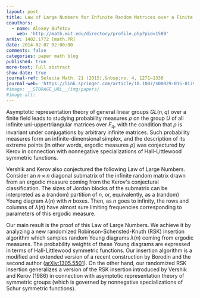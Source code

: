 ```yaml
---
layout: post
title: Law of Large Numbers for Infinite Random Matrices over a Finite Field
coauthors:
  - name: Alexey Bufetov
    web: 'http://math.mit.edu/directory/profile.php?pid=1589'
arXiv: 1402.1772 [math.PR]
date: 2014-02-07 02:00:00
comments: false
categories: paper math blog
published: true
more-text: Full abstract
show-date: true
journal-ref: Selecta Math. 21 (2015),&nbsp;no. 4, 1271–1338
journal-web: 'https://link.springer.com/article/10.1007/s00029-015-0179-9'
#image: __STORAGE_URL__/img/papers/
#image-alt:
---
```


Asymptotic representation theory of general linear groups $GL(n,q)$ over a
finite field leads to studying probability measures $\rho$ on the group $U$ of all
infinite uni-uppertriangular matrices over $F_q$, with the condition that $\rho$ is
invariant under conjugations by arbitrary infinite matrices.<!--more--> Such probability
measures form an infinite-dimensional simplex, and the description of its
extreme points (in other words, ergodic measures $\rho$) was conjectured by Kerov
in connection with nonnegative specializations of Hall-Littlewood symmetric
functions.

Vershik and Kerov also conjectured the following Law of Large Numbers.
Consider an $n\times n$ diagonal submatrix of the infinite random matrix drawn from
an ergodic measure coming from the Kerov's conjectural classification. The
sizes of Jordan blocks of the submatrix can be interpreted as a (random)
partition of $n$, or, equivalently, as a (random) Young diagram $\lambda(n)$ with $n$
boxes. Then, as $n$ goes to infinity, the rows and columns of $\lambda(n)$ have
almost sure limiting frequencies corresponding to parameters of this ergodic
measure.

Our main result is the proof of this Law of Large Numbers. We achieve it by
analyzing a new randomized Robinson-Schensted-Knuth (RSK) insertion algorithm
which samples random Young diagrams $\lambda(n)$ coming from ergodic measures.
The probability weights of these Young diagrams are expressed in terms of
Hall-Littlewood symmetric functions. Our insertion algorithm is a modified and
extended version of a recent construction by Borodin and the second author
(<a href="https://arxiv.org/abs/1305.5501">arXiv:1305.5501</a>).
On the other hand, our randomized RSK insertion generalizes
a version of the RSK insertion introduced by Vershik and Kerov (1986) in
connection with asymptotic representation theory of symmetric groups (which is
governed by nonnegative specializations of Schur symmetric functions).
